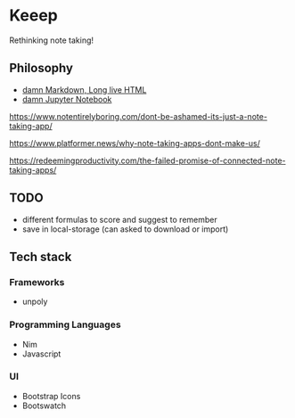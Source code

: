 # Keeep

Rethinking note taking!


## Philosophy

- [damn Markdown, Long live HTML](https://joshondesign.com/2019/06/28/markdown_vs_html)
- [damn Jupyter Notebook](https://medium.com/codex/an-honest-rant-on-why-i-despise-jupyter-notebooks-6b631334ce19)

https://www.notentirelyboring.com/dont-be-ashamed-its-just-a-note-taking-app/

https://www.platformer.news/why-note-taking-apps-dont-make-us/

https://redeemingproductivity.com/the-failed-promise-of-connected-note-taking-apps/



## TODO
- different formulas to score and suggest to remember
- save in local-storage (can asked to download or import)


## Tech stack

### Frameworks
- unpoly

### Programming Languages
- Nim
- Javascript

### UI
- Bootstrap Icons
- Bootswatch

